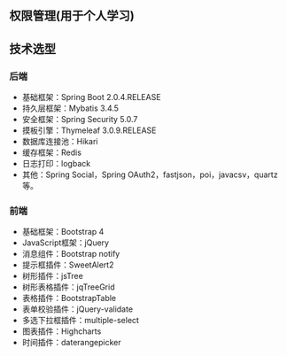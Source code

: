 ## 权限管理(用于个人学习)

## 技术选型

### 后端

- 基础框架：Spring Boot 2.0.4.RELEASE
- 持久层框架：Mybatis 3.4.5
- 安全框架：Spring Security 5.0.7
- 摸板引擎：Thymeleaf 3.0.9.RELEASE
- 数据库连接池：Hikari
- 缓存框架：Redis
- 日志打印：logback
- 其他：Spring Social，Spring OAuth2，fastjson，poi，javacsv，quartz等。

### 前端
- 基础框架：Bootstrap 4
- JavaScript框架：jQuery
- 消息组件：Bootstrap notify
- 提示框插件：SweetAlert2
- 树形插件：jsTree
- 树形表格插件：jqTreeGrid
- 表格插件：BootstrapTable
- 表单校验插件：jQuery-validate
- 多选下拉框插件：multiple-select
- 图表插件：Highcharts
- 时间插件：daterangepicker
